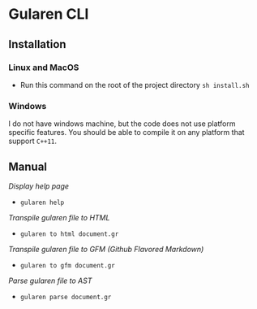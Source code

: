 # Gularen CLI

## Installation
### Linux and MacOS
- Run this command on the root of the project directory `sh install.sh`

### Windows
I do not have windows machine, 
but the code does not use platform specific features.
You should be able to compile it on any platform that support `C++11`.

## Manual
*Display help page*
- `gularen help`

*Transpile gularen file to HTML*
- `gularen to html document.gr`

*Transpile gularen file to GFM (Github Flavored Markdown)*
- `gularen to gfm document.gr`

*Parse gularen file to AST*
- `gularen parse document.gr`
